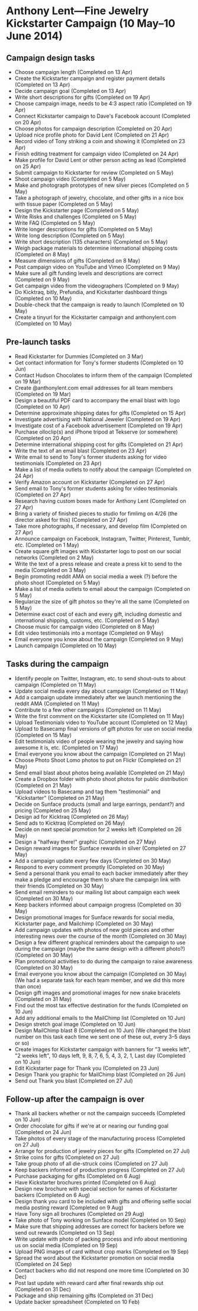 # Anthony Lent—Fine Jewelry Kickstarter Campaign (10 May–10 June 2014)

## Campaign design tasks

- Choose campaign length (Completed on 13 Apr)
- Create the Kickstarter campaign and register payment details (Completed on 13 Apr)
- Decide campaign goal (Completed on 13 Apr)
- Write short descriptions for gifts (Completed on 19 Apr)
- Choose campaign image, needs to be 4:3 aspect ratio (Completed on 19 Apr)
- Connect Kickstarter campaign to Dave's Facebook account (Completed on 20 Apr)
- Choose photos for campaign description (Completed on 20 Apr)
- Upload nice profile photo for David Lent (Completed on 21 Apr)
- Record video of Tony striking a coin and showing it (Completed on 23 Apr)
- Finish editing treatment for campaign video (Completed on 24 Apr)
- Make profile for David Lent or other person acting as lead (Completed on 25 Apr)
- Submit campaign to Kickstarter for review (Completed on 5 May)
- Shoot campaign video (Completed on 5 May)
- Make and photograph prototypes of new silver pieces (Completed on 5 May)
- Take a photograph of jewelry, chocolate, and other gifts in a nice box with tissue paper (Completed on 5 May)
- Design the Kickstarter page (Completed on 5 May)
- Write Risks and challenges (Completed on 5 May)
- Write FAQ (Completed on 5 May)
- Write longer descriptions for gifts (Completed on 5 May)
- Write long description (Completed on 5 May)
- Write short description (135 characters) (Completed on 5 May)
- Weigh package materials to determine international shipping costs (Completed on 8 May)
- Measure dimensions of gifts (Completed on 8 May)
- Post campaign video on YouTube and Vimeo (Completed on 9 May)
- Make sure all gift funding levels and descriptions are correct (Completed on 9 May)
- Get campaign video from the videographers (Completed on 9 May)
- Do Kicktraq, bitly, Prefundia, and Kickstarter dashboard things (Completed on 10 May)
- Double-check that the campaign is ready to launch (Completed on 10 May)
- Create a tinyurl for the Kickstarter campaign and anthonylent.com (Completed on 10 May)

## Pre-launch tasks

- Read Kickstarter for Dummies (Completed on 3 Mar)
- Get contact information for Tony's former students (Completed on 10 Jun)
- Contact Hudson Chocolates to inform them of the campaign (Completed on 19 Mar)
- Create @anthonylent.com email addresses for all team members (Completed on 19 Mar)
- Design a beautiful PDF card to accompany the email blast with logo (Completed on 10 Apr)
- Determine approximate shipping dates for gifts (Completed on 15 Apr)
- Investigate advertising with National Jeweler (Completed on 19 Apr)
- Investigate cost of a Facebook advertisement (Completed on 19 Apr)
- Purchase olloclip(s) and iPhone tripod at Tekserve (or somewhere) (Completed on 20 Apr)
- Determine international shipping cost for gifts (Completed on 21 Apr)
- Write the text of an email blast (Completed on 23 Apr)
- Write email to send to Tony's former students asking for video testimonials (Completed on 23 Apr)
- Make a list of media outlets to notify about the campaign (Completed on 24 Apr)
- Verify Amazon account on Kickstarter (Completed on 27 Apr)
- Send email to Tony's former students asking for video testimonials (Completed on 27 Apr)
- Research having custom boxes made for Anthony Lent (Completed on 27 Apr)
- Bring a variety of finished pieces to studio for fimlimg on 4/26 (the director asked for this) (Completed on 27 Apr)
- Take more photographs, if necessary, and develop film (Completed on 27 Apr)
- Announce campaign on Facebook, Instagram, Twitter, Pinterest, Tumblr, etc. (Completed on 1 May)
- Create square gift images with Kickstarter logo to post on our social networks (Completed on 2 May)
- Write the text of a press release and create a press kit to send to the media (Completed on 3 May)
- Begin promoting reddit AMA on social media a week (?) before the photo shoot (Completed on 5 May)
- Make a list of media outlets to email about the campaign (Completed on 5 May)
- Regularize the size of gift photos so they're all the same (Completed on 5 May)
- Determine exact cost of each and every gift, including domestic and international shipping, customs, etc. (Completed on 5 May)
- Choose music for campaign video (Completed on 8 May)
- Edit video testimonials into a montage (Completed on 9 May)
- Email everyone you know about the campaign (Completed on 9 May)
- Launch campaign (Completed on 10 May)

## Tasks during the campaign

- Identify people on Twitter, Instagram, etc. to send shout-outs to about campaign (Completed on 11 May)
- Update social media every day about campaign (Completed on 11 May)
- Add a campaign update immediately after we launch mentioning the reddit AMA (Completed on 11 May)
- Contribute to a few other campaigns (Completed on 11 May)
- Write the first comment on the Kickstarter site (Completed on 11 May)
- Upload Testimonials video to YouTube account (Completed on 12 May)
- Upload to Basecamp final versions of gift photos for use on social media (Completed on 15 May)
- Edit testimonials video of people wearing the jewelry and saying how awesome it is, etc. (Completed on 17 May)
- Email everyone you know about the campaign (Completed on 21 May)
- Choose Photo Shoot Lomo photos to put on Flickr (Completed on 21 May)
- Send email blast about photos being available (Completed on 21 May)
- Create a Dropbox folder with photo shoot photos for public distribution (Completed on 21 May)
- Upload videos to Basecamp and tag them "testimonial" and "Kickstarter" (Completed on 21 May)
- Decide on Sunface products (small and large earrings, pendant?) and pricing (Completed on 25 May)
- Design ad for Kicktraq (Completed on 26 May)
- Send ads to Kicktraq (Completed on 26 May)
- Decide on next special promotion for 2 weeks left (Completed on 26 May)
- Design a "halfway there!" graphic (Completed on 27 May)
- Design reward images for Sunface rewards in silver (Completed on 27 May)
- Add a campaign update every few days (Completed on 30 May)
- Respond to every comment promptly (Completed on 30 May)
- Send a personal thank you email to each backer immediately after they make a pledge and encourage them to share the campaign link with their friends (Completed on 30 May)
- Send email reminders to our mailing list about campaign each week (Completed on 30 May)
- Keep backers informed about campaign progress (Completed on 30 May)
- Design promotional images for Sunface rewards for social media, Kickstarter page, and Mailchimp (Completed on 30 May)
- Add campaign updates with photos of new gold pieces and other interesting news over the course of the month (Completed on 30 May)
- Design a few different graphical reminders about the campaign to use during the campaign (maybe the same design with a different photo?) (Completed on 30 May)
- Plan promotional activities to do during the campaign to raise awareness (Completed on 30 May)
- Email everyone you know about the campaign (Completed on 30 May) (We had a separate task for each team member, and we did this more than once)
- Design gift images and promotional images for new snake bracelets (Completed on 31 May)
- Find out the most tax effective destination for the funds (Completed on 10 Jun)
- Add any additional emails to the MailChimp list (Completed on 10 Jun)
- Design stretch goal image (Completed on 10 Jun)
- Design MailChimp blast 8 (Completed on 10 Jun) (We changed the blast number on this task each time we sent one of these out, every 3–5 days or so)
- Create images for Kickstarter campaign with banners for "3 weeks left", "2 weeks left", 10 days left, 9, 8, 7, 6, 5, 4, 3, 2, 1, Last day (Completed on 10 Jun)
- Edit Kickstarter page for Thank you (Completed on 23 Jun)
- Design Thank you graphic for MailChimp blast (Completed on 26 Jun)
- Send out Thank you blast (Completed on 27 Jul)

## Follow-up after the campaign is over

- Thank all backers whether or not the campaign succeeds (Completed on 10 Jun)
- Order chocolate for gifts if we're at or nearing our funding goal (Completed on 24 Jun)
- Take photos of every stage of the manufacturing process (Completed on 27 Jul)
- Arrange for production of jewelry pieces for gifts (Completed on 27 Jul)
- Strike coins for gifts (Completed on 27 Jul)
- Take group photo of all die-struck coins (Completed on 27 Jul)
- Keep backers informed of production progress (Completed on 27 Jul)
- Purchase packaging for gifts (Completed on 6 Aug)
- Have Kickstarter brochures printed (Completed on 6 Aug)
- Design new brochure with special section for names of Kickstarter backers (Completed on 6 Aug)
- Design thank you card to be included with gifts and offering selfie social media posting reward (Completed on 9 Aug)
- Have Tony sign all brochures (Completed on 29 Aug)
- Take photo of Tony working on Sunface model (Completed on 10 Sep)
- Make sure that shipping addresses are correct for backers before we send out rewards (Completed on 13 Sep)
- Write update with photo of packing process and info about mentioning us on social media (Completed on 19 Sep)
- Upload PNG images of card without crop marks (Completed on 19 Sep)
- Spread the word about the Kickstarter promotion on social media (Completed on 24 Sep)
- Contact backers who did not respond one more time (Completed on 30 Dec)
- Post last update with reward card after final rewards ship out (Completed on 31 Dec)
- Package and ship remaining gifts (Completed on 31 Dec)
- Update backer spreadsheet (Completed on 10 Feb)
